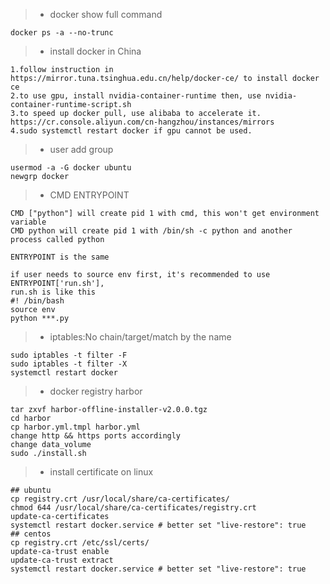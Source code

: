 > * docker show full command
```docker
docker ps -a --no-trunc
```
> * install docker in China
```docker
1.follow instruction in https://mirror.tuna.tsinghua.edu.cn/help/docker-ce/ to install docker ce
2.to use gpu, install nvidia-container-runtime then, use nvidia-container-runtime-script.sh
3.to speed up docker pull, use alibaba to accelerate it. https://cr.console.aliyun.com/cn-hangzhou/instances/mirrors
4.sudo systemctl restart docker if gpu cannot be used.
```
> * user add group
```docker
usermod -a -G docker ubuntu
newgrp docker
```
> * CMD ENTRYPOINT
```docker
CMD ["python"] will create pid 1 with cmd, this won't get environment variable
CMD python will create pid 1 with /bin/sh -c python and another process called python

ENTRYPOINT is the same

if user needs to source env first, it's recommended to use ENTRYPOINT['run.sh'], 
run.sh is like this
#! /bin/bash
source env
python ***.py
```
> * iptables:No chain/target/match by the name
```docker
sudo iptables -t filter -F
sudo iptables -t filter -X
systemctl restart docker
```
> * docker registry harbor
```shell
tar zxvf harbor-offline-installer-v2.0.0.tgz 
cd harbor
cp harbor.yml.tmpl harbor.yml
change http && https ports accordingly
change data_volume
sudo ./install.sh
```
> * install certificate on linux
```shell
## ubuntu
cp registry.crt /usr/local/share/ca-certificates/
chmod 644 /usr/local/share/ca-certificates/registry.crt
update-ca-certificates
systemctl restart docker.service # better set "live-restore": true
## centos
cp registry.crt /etc/ssl/certs/
update-ca-trust enable
update-ca-trust extract
systemctl restart docker.service # better set "live-restore": true
```
